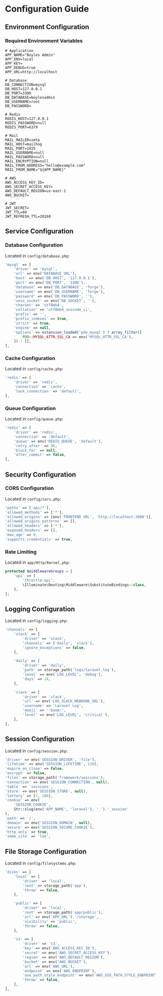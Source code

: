 # Configuration Guide

## Environment Configuration

### Required Environment Variables

```env
# Application
APP_NAME="Boyles Admin"
APP_ENV=local
APP_KEY=
APP_DEBUG=true
APP_URL=http://localhost

# Database
DB_CONNECTION=mysql
DB_HOST=127.0.0.1
DB_PORT=3306
DB_DATABASE=boylesadmin
DB_USERNAME=root
DB_PASSWORD=

# Redis
REDIS_HOST=127.0.0.1
REDIS_PASSWORD=null
REDIS_PORT=6379

# Mail
MAIL_MAILER=smtp
MAIL_HOST=mailhog
MAIL_PORT=1025
MAIL_USERNAME=null
MAIL_PASSWORD=null
MAIL_ENCRYPTION=null
MAIL_FROM_ADDRESS="hello@example.com"
MAIL_FROM_NAME="${APP_NAME}"

# AWS
AWS_ACCESS_KEY_ID=
AWS_SECRET_ACCESS_KEY=
AWS_DEFAULT_REGION=us-east-1
AWS_BUCKET=

# JWT
JWT_SECRET=
JWT_TTL=60
JWT_REFRESH_TTL=20160
```

## Service Configuration

### Database Configuration
Located in `config/database.php`:
```php
'mysql' => [
    'driver' => 'mysql',
    'url' => env('DATABASE_URL'),
    'host' => env('DB_HOST', '127.0.0.1'),
    'port' => env('DB_PORT', '3306'),
    'database' => env('DB_DATABASE', 'forge'),
    'username' => env('DB_USERNAME', 'forge'),
    'password' => env('DB_PASSWORD', ''),
    'unix_socket' => env('DB_SOCKET', ''),
    'charset' => 'utf8mb4',
    'collation' => 'utf8mb4_unicode_ci',
    'prefix' => '',
    'prefix_indexes' => true,
    'strict' => true,
    'engine' => null,
    'options' => extension_loaded('pdo_mysql') ? array_filter([
        PDO::MYSQL_ATTR_SSL_CA => env('MYSQL_ATTR_SSL_CA'),
    ]) : [],
],
```

### Cache Configuration
Located in `config/cache.php`:
```php
'redis' => [
    'driver' => 'redis',
    'connection' => 'cache',
    'lock_connection' => 'default',
],
```

### Queue Configuration
Located in `config/queue.php`:
```php
'redis' => [
    'driver' => 'redis',
    'connection' => 'default',
    'queue' => env('REDIS_QUEUE', 'default'),
    'retry_after' => 90,
    'block_for' => null,
    'after_commit' => false,
],
```

## Security Configuration

### CORS Configuration
Located in `config/cors.php`:
```php
'paths' => ['api/*'],
'allowed_methods' => ['*'],
'allowed_origins' => [env('FRONTEND_URL', 'http://localhost:3000')],
'allowed_origins_patterns' => [],
'allowed_headers' => ['*'],
'exposed_headers' => [],
'max_age' => 0,
'supports_credentials' => true,
```

### Rate Limiting
Located in `app/Http/Kernel.php`:
```php
protected $middlewareGroups = [
    'api' => [
        'throttle:api',
        \Illuminate\Routing\Middleware\SubstituteBindings::class,
    ],
];
```

## Logging Configuration

Located in `config/logging.php`:
```php
'channels' => [
    'stack' => [
        'driver' => 'stack',
        'channels' => ['daily', 'slack'],
        'ignore_exceptions' => false,
    ],

    'daily' => [
        'driver' => 'daily',
        'path' => storage_path('logs/laravel.log'),
        'level' => env('LOG_LEVEL', 'debug'),
        'days' => 14,
    ],

    'slack' => [
        'driver' => 'slack',
        'url' => env('LOG_SLACK_WEBHOOK_URL'),
        'username' => 'Laravel Log',
        'emoji' => ':boom:',
        'level' => env('LOG_LEVEL', 'critical'),
    ],
],
```

## Session Configuration

Located in `config/session.php`:
```php
'driver' => env('SESSION_DRIVER', 'file'),
'lifetime' => env('SESSION_LIFETIME', 120),
'expire_on_close' => false,
'encrypt' => false,
'files' => storage_path('framework/sessions'),
'connection' => env('SESSION_CONNECTION', null),
'table' => 'sessions',
'store' => env('SESSION_STORE', null),
'lottery' => [2, 100],
'cookie' => env(
    'SESSION_COOKIE',
    Str::slug(env('APP_NAME', 'laravel'), '_').'_session'
),
'path' => '/',
'domain' => env('SESSION_DOMAIN', null),
'secure' => env('SESSION_SECURE_COOKIE'),
'http_only' => true,
'same_site' => 'lax',
```

## File Storage Configuration

Located in `config/filesystems.php`:
```php
'disks' => [
    'local' => [
        'driver' => 'local',
        'root' => storage_path('app'),
        'throw' => false,
    ],

    'public' => [
        'driver' => 'local',
        'root' => storage_path('app/public'),
        'url' => env('APP_URL').'/storage',
        'visibility' => 'public',
        'throw' => false,
    ],

    's3' => [
        'driver' => 's3',
        'key' => env('AWS_ACCESS_KEY_ID'),
        'secret' => env('AWS_SECRET_ACCESS_KEY'),
        'region' => env('AWS_DEFAULT_REGION'),
        'bucket' => env('AWS_BUCKET'),
        'url' => env('AWS_URL'),
        'endpoint' => env('AWS_ENDPOINT'),
        'use_path_style_endpoint' => env('AWS_USE_PATH_STYLE_ENDPOINT', false),
        'throw' => false,
    ],
],
``` 
